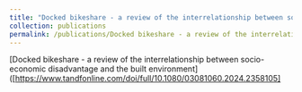 ```yaml
---
title: "Docked bikeshare - a review of the interrelationship between socio-economic disadvantage and the built environment"
collection: publications
permalink: /publications/Docked bikeshare - a review of the interrelationship between socio-economic disadvantage and the built environment
---
```


[Docked bikeshare - a review of the interrelationship between socio-economic disadvantage and the built environment]([https://www.tandfonline.com/doi/full/10.1080/03081060.2024.2358105]
